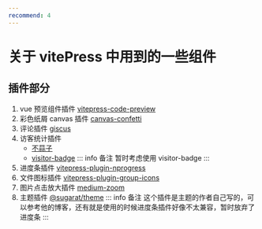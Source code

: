 ```yaml
---
recommend: 4
---
```


# 关于 vitePress 中用到的一些组件

## 插件部分

1. vue 预览组件插件 [vitepress-code-preview](https://welives.github.io/vitepress-code-preview/guide.html)
2. 彩色纸屑 canvas 插件 [canvas-confetti](https://www.kirilv.com/canvas-confetti/)
3. 评论插件 [giscus](https://giscus.app/zh-CN)
4. 访客统计插件
   - [不蒜子](https://busuanzi.ibruce.info/)
   - [visitor-badge](https://visitor-badge.laobi.icu/)
     ::: info 备注
     暂时考虑使用 visitor-badge
     :::
5. 进度条插件 [vitepress-plugin-nprogress](https://github.com/ZhongxuYang/vitepress-plugin-nprogress)
6. 文件图标插件 [vitepress-plugin-group-icons](https://vp.yuy1n.io/)
7. 图片点击放大插件 [medium-zoom](https://github.com/vuejs/vitepress/issues/854)
8. 主题插件 [@sugarat/theme](https://theme.sugarat.top/)
   ::: info 备注
   这个插件是主题的作者自己写的，可以参考他的博客，还有就是使用的时候进度条插件好像不太兼容，暂时放弃了进度条
   :::
